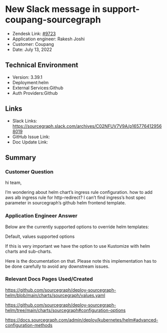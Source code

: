 
# New Slack message in support-coupang-sourcegraph <!-- Ticket Title  Hint: include keywords to make it searchable -->

- Zendesk Link: [#9723](https://sourcegraph.zendesk.com/agent/tickets/9723)
- Application engineer: Rakesh Joshi
- Customer: Coupang <!-- Redact if this contains personally identifying information -->
- Date: July 13, 2022

<!-- Data populated from integration, speak to Ben Gordon or Michael Bali if not working -->
<!-- During Internal team trial, fill missing data manually (we are waiting for all data to sync) -->

## Technical Environment
- Version: 3.39.1
- Deployment:helm
- External Services:Github
- Auth Providers:Github


## Links
<!-- Data for application engineer manual entry -->
- Slack Links:
https://sourcegraph.slack.com/archives/C02NFUV7V9A/p1657764129568019
- GitHub Issue Link:
- Doc Update Link:

## Summary
### Customer Question

hi team, 

I’m wondering about helm chart’s ingress rule configuration.
how to add aws alb ingress rule for http-redirect?
I can’t find ingress’s host spec parameter in sourcegraph’s github helm frontend template.


### Application Engineer Answer

Below are the currently supported options to override helm templates:

Default,  values supported options 

If this is very important we have the option to use Kustomize with helm charts and sub-charts. 

Here is the documentation on that.  Please note this implementation has to be done carefully to avoid any downstream issues.


### Relevant Docs Pages Used/Created

https://github.com/sourcegraph/deploy-sourcegraph-helm/blob/main/charts/sourcegraph/values.yaml

https://github.com/sourcegraph/deploy-sourcegraph-helm/tree/main/charts/sourcegraph#configuration-options

https://docs.sourcegraph.com/admin/deploy/kubernetes/helm#advanced-configuration-methods


<!-- Once complete, upload a copy to https://github.com/sourcegraph/support-tools-internal/tree/main/resolved-tickets as a .md file -->
<!-- Name the file 9723.md -->
